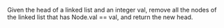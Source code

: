 Given the head of a linked list and an integer val, remove 
all the nodes of the linked list that has Node.val == val, and 
return the new head.